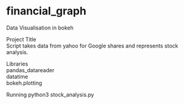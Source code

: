 # financial_graph
Data Visualisation in bokeh

Project Title<br>
Script takes data from yahoo for Google shares and represents stock analysis.

Libraries<br>
pandas_datareader<br>
datatime<br>
bokeh.plotting

Running
python3 stock_analysis.py

